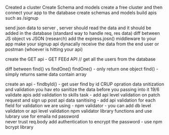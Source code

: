 Created a cluster
Create Schema and models
create a free cluster and then connect your app to the database 
create schemas and models
build apis such as /signup


send json data to server , server should read the data and it should be added in the database (standard way to handle req, res data)
diff between JS object vs JSON (research)
add the express.josn() middleware to your app
 make your signup api dynacally receive the data from the end user or postman (whoever is hitting your api)

  create the GET api - GET  FEEd API // get all the users from the database 


diff between find() vs findOne()
findOne() - only return one object 
find() - simply returns same data contain array 

create an api - findbyId()  - get user find by id 
CRUP opration
data snitization and validation you hav eto sanitize the data before you passing into it 
19/6
validate apis
add validation to skills
task - add api level validation on patch request and sign up post api
data sanitising - add api validation for each field
for validation we are using - npm validator - you can add db level validaton or api level validation
npm validator library functions and use lubrary use for emaila nd password   
never trust req.body
add authentication 
to encrypt the password - use npm bcrypt library 
